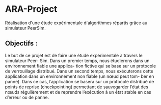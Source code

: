 # ARA-Project

Réalisation d'une étude expérimentale d'algorithmes répartis grâce au simulateur PeerSim.

## Objectifs : 

Le but de ce projet est de faire une étude expérimentale à travers le simulateur Peer-
Sim. Dans un premier temps, nous étudierons dans un environnement fiable une applica-
tion fictive qui se base sur un protocole de verrouillage distribué. Dans un second temps,
nous exécuterons cette application dans un environnement non fiable (un nœud peut tom-
ber en panne). Dans ce cas, l’application se basera sur un protocole distribué de points
de reprise (checkpointing) permettant de sauvegarder l’état des nœuds régulièrement et
de reprendre l’exécution à un état stable en cas d’erreur ou de panne.

